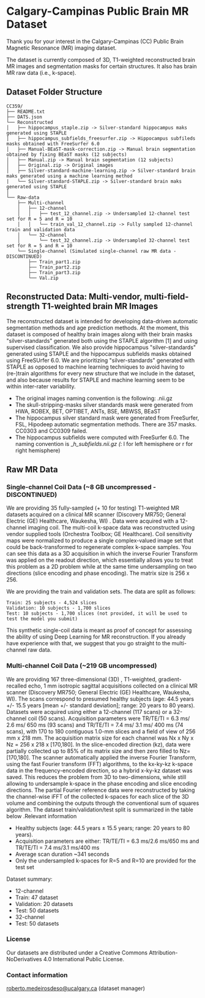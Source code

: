 # Calgary-Campinas Public Brain MR Dataset

Thank you for your interest in the Calgary-Campinas (CC) Public Brain Magnetic Resonance (MR) imaging dataset. 

The dataset is currently composed of  3D, T1-weighted reconstructed brain MR images and segmentation masks for certain structures. It also has brain MR raw data (i.e., k-space).


## Dataset Folder Structure

```console
CC359/
├── README.txt
├── DATS.json
└── Reconstructed
│   ├── hippocampus_staple.zip -> Silver-standard hippocampus maks generated using STAPLE
│   ├── hippocampus_subfields_freesurfer.zip -> Hippocampus subfileds masks obtained with FreeSurfer 6.0
│   ├── Manual-BEaST-mask-correction.zip -> Manual brain segmentation obtained by fixing BEaST masks (12 subjects)
│   ├── Manual.zip -> Manual brain segmentation (12 subjects)
│   ├── Original.zip -> Original images 
│   ├── Silver-standard-machine-learning.zip -> Silver-standard brain maks generated using a machine learning method
|   └── Silver-standard-STAPLE.zip -> Silver-standard brain maks generated using STAPLE
│
└── Raw-data
    ├── Multi-channel
    │   ├── 12-channel
    │   │   ├── test_12_channel.zip -> Undersampled 12-channel test set for R = 5 and R = 10
    │   │   └── train_val_12_channel.zip -> Fully sampled 12-channel train and validation data
    │   └── 32-channel
    │       └── test_32_channel.zip -> Undersampled 32-channel test set for R = 5 and R = 10
    └── Single-channel (Simulated single-channel raw MR data - DISCONTINUED)
        ├── Train_part1.zip
        ├── Train_part2.zip
        ├── Train_part3.zip
        └── Val.zip
```


## Reconstructed Data: Multi-vendor, multi-field-strength T1-weighted brain MR Images

The reconstructed dataset is intended for developing data-driven automatic segmentation methods and age prediction methods. At the moment, this dataset is composed of healthy brain images along with their brain masks "silver-standards" generated both using the STAPLE algorithm [1] and using supervised classification. We also provide hippocampus "silver-standards" generated using STAPLE and the hippocampus subfields masks obtained using FreeSUrfer 6.0. We are prioritizing "silver-standards" generated with STAPLE as opposed to machine learning techniques to avoid having to (re-)train algorithms for every new structure that we include in the dataset, and also because results for STAPLE and machine learning seem to be within inter-rater variability.


- The original images naming convention is the following: <id>_<vendor>_<field>_<age>_<gender>.nii.gz 
- The skull-stripping-masks silver standards mask were generated from HWA, ROBEX, BET, OPTIBET, ANTs, BSE, MBWSS, BEaST
- The hippocampus silver standard mask were generated from FreeSurfer, FSL, Hipodeep automatic segmentation methods. There are 357 masks. CC0303 and CC0309 failed.
- The hippocampus subfields were computed with FreeSurfer 6.0. The naming convention is <id>_<vendor>_<field>_<age>_<gender>_*h_subfields.nii.gz (*: l for left hemisphere or r for right hemisphere)


## Raw MR Data

### Single-channel Coil Data (~8 GB uncompressed - DISCONTINUED)

We are providing 35 fully-sampled (+ 10 for testing) T1-weighted MR datasets acquired on a clinical MR scanner (Discovery MR750; General Electric (GE) Healthcare, Waukesha, WI) . Data were acquired with a 12-channel imaging coil. The multi-coil k-space data was reconstructed using vendor supplied tools (Orchestra Toolbox; GE Healthcare). Coil sensitivity maps were normalized to produce a single complex-valued image set that could be back-transformed to regenerate complex k-space samples. You can see this data as a 3D acquisition in which the inverse Fourier Transform was applied on the readout direction, which essentially allows you to treat this problem as a 2D problem while at the same time undersampling on two directions (slice encoding and phase encoding). The matrix size is 256 x 256.

We are providing the train and validation sets. The data are split as follows:

    Train: 25 subjects - 4,524 slices
    Validation: 10 subjects - 1,700 slices
    Test: 10 subjects - 1,700 slices (not provided, it will be used to test the model you submit)

This synthetic single-coil data is meant as proof of concept for assessing the ability of using Deep Learning for MR reconstruction. If you already have experience with that, we suggest that you go straight to the multi-channel raw data.


### Multi-channel Coil Data (~219 GB uncompressed)

We are providing 167 three-dimensional (3D) , T1-weighted, gradient-recalled echo, 1 mm isotropic sagittal acquisitions collected on a clinical MR scanner (Discovery MR750; General Electric (GE) Healthcare, Waukesha, WI). The scans correspond to presumed healthy subjects (age: 44.5 years +/- 15.5 years [mean +/- standard deviation]; range: 20 years to 80 years). Datasets were acquired using either a 12-channel (117 scans) or a 32-channel coil (50 scans). Acquisition parameters were TR/TE/TI = 6.3 ms/ 2.6 ms/ 650 ms (93 scans) and TR/TE/TI = 7.4 ms/ 3.1 ms/ 400 ms (74 scans), with 170 to 180 contiguous 1.0-mm slices and a field of view of 256 mm x 218 mm. The acquisition matrix size for each channel was Nx x Ny x Nz = 256 x 218 x [170,180]. In the slice-encoded direction (kz), data were partially collected up to 85% of its matrix size and then zero filled to Nz= [170,180]. The scanner automatically applied the inverse Fourier Transform, using the fast Fourier transform (FFT) algorithms, to the kx-ky-kz k-space data in the frequency-encoded direction, so a hybrid x-ky-kz dataset was saved. This reduces the problem from 3D to two-dimensions, while still allowing to undersample k-space in the phase encoding and slice encoding directions. The partial Fourier reference data were reconstructed by taking the channel-wise iFFT of the collected k-spaces for each slice of the 3D volume and combining the outputs through the conventional sum of squares algorithm. The dataset train/validation/test split is summarized in the table below .Relevant information

- Healthy subjects (age: 44.5 years ± 15.5 years; range: 20 years to 80 years). 
- Acquisition parameters are either: TR/TE/TI = 6.3 ms/2.6 ms/650 ms and TR/TE/TI = 7.4 ms/3.1 ms/400 ms 
- Average scan duration ~341 seconds
- Only the undersampled k-spaces for R=5 and R=10 are provided for the test set



Dataset summary:
- 12-channel
 - Train: 47 dataset
 - Validation: 20 datasets 
 - Test: 50 datasets
- 32-channel
 - Test: 50 datasets



### License

Our datasets are distributed under a Creative Commons Attribution-NoDerivatives 4.0 International Public License.

### Contact information

roberto.medeirosdeso@ucalgary.ca (dataset manager)
